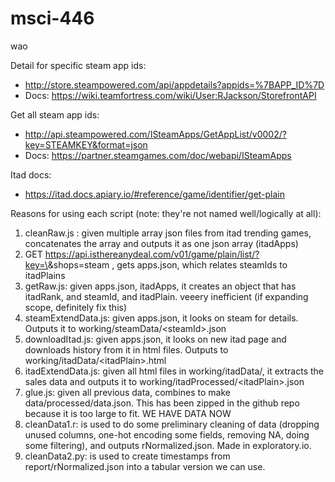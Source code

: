 # msci-446
wao


Detail for specific steam app ids:
- http://store.steampowered.com/api/appdetails?appids=%7BAPP_ID%7D
- Docs: https://wiki.teamfortress.com/wiki/User:RJackson/StorefrontAPI

Get all steam app ids: 
- http://api.steampowered.com/ISteamApps/GetAppList/v0002/?key=STEAMKEY&format=json
- Docs: https://partner.steamgames.com/doc/webapi/ISteamApps

Itad docs:
- https://itad.docs.apiary.io/#reference/game/identifier/get-plain


Reasons for using each script (note: they're not named well/logically at all):
1. cleanRaw.js : given multiple array json files from itad trending games, concatenates the array and outputs it as one json array (itadApps)
1. GET https://api.isthereanydeal.com/v01/game/plain/list/?key=\<key>&shops=steam , gets apps.json, which relates steamIds to itadPlains
1. getRaw.js: given apps.json, itadApps, it creates an object that has itadRank, and steamId, and itadPlain. veeery inefficient (if expanding scope, definitely fix this)
1. steamExtendData.js: given apps.json, it looks on steam for details. Outputs it to working/steamData/\<steamId>.json
1. downloadItad.js: given apps.json, it looks on new itad page and downloads history from it in html files. Outputs to working/itadData/\<itadPlain>.html
1. itadExtendData.js: given all html files in working/itadData/, it extracts the sales data and outputs it to working/itadProcessed/\<itadPlain>.json
1. glue.js: given all previous data, combines to make data/processed/data.json. This has been zipped in the github repo because it is too large to fit. WE HAVE DATA NOW
1. cleanData1.r: is used to do some preliminary cleaning of data (dropping unused columns, one-hot encoding some fields, removing NA, doing some filtering), and outputs rNormalized.json. Made in exploratory.io.
1. cleanData2.py: is used to create timestamps from report/rNormalized.json into a tabular version we can use.


